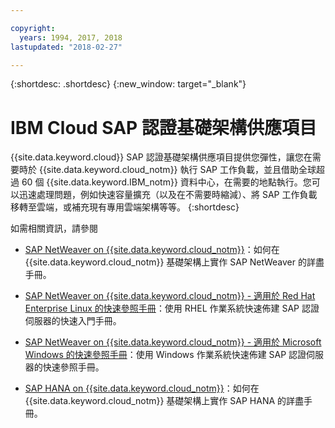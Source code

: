 ```yaml
---

copyright:
  years: 1994, 2017, 2018
lastupdated: "2018-02-27"

---
```


{:shortdesc: .shortdesc}
{:new_window: target="_blank"}

# IBM Cloud SAP 認證基礎架構供應項目

{{site.data.keyword.cloud}} SAP 認證基礎架構供應項目提供您彈性，讓您在需要時於 {{site.data.keyword.cloud_notm}} 執行 SAP 工作負載，並且借助全球超過 60 個 {{site.data.keyword.IBM_notm}} 資料中心，在需要的地點執行。您可以迅速處理問題，例如快速容量擴充（以及在不需要時縮減）、將 SAP 工作負載移轉至雲端，或補充現有專用雲端架構等等。
{:shortdesc}

如需相關資訊，請參閱 

  * [SAP NetWeaver on {{site.data.keyword.cloud_notm}}](https://console.bluemix.net/docs/infrastructure/sap-netweaver/sap-index.html#getting-started)：如何在 {{site.data.keyword.cloud_notm}} 基礎架構上實作 SAP NetWeaver 的詳盡手冊。
  * [SAP NetWeaver on {{site.data.keyword.cloud_notm}} - 適用於 Red Hat Enterprise Linux 的快速參照手冊](https://console.bluemix.net/docs/infrastructure/sap-netweaver-rhel-qrg/rhel-index.html#getting-started)：使用 RHEL 作業系統快速佈建 SAP 認證伺服器的快速入門手冊。
  * [SAP NetWeaver on {{site.data.keyword.cloud_notm}} - 適用於 Microsoft Windows 的快速參照手冊](https://console.bluemix.net/docs/infrastructure/sap-netweaver-ms-qrg/ms-index.html#getting-started)：使用 Windows 作業系統快速佈建 SAP 認證伺服器的快速參照手冊。
  
  * [SAP HANA on {{site.data.keyword.cloud_notm}}](https://console.bluemix.net/docs/infrastructure/sap-hana/hana-index.html#getting-started)：如何在 {{site.data.keyword.cloud_notm}} 基礎架構上實作 SAP HANA 的詳盡手冊。
